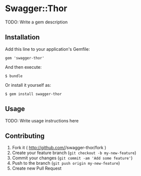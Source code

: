 # Swagger::Thor

TODO: Write a gem description

## Installation

Add this line to your application's Gemfile:

    gem 'swagger-thor'

And then execute:

    $ bundle

Or install it yourself as:

    $ gem install swagger-thor

## Usage

TODO: Write usage instructions here

## Contributing

1. Fork it ( http://github.com/<my-github-username>/swagger-thor/fork )
2. Create your feature branch (`git checkout -b my-new-feature`)
3. Commit your changes (`git commit -am 'Add some feature'`)
4. Push to the branch (`git push origin my-new-feature`)
5. Create new Pull Request
